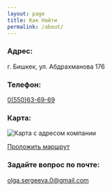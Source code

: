 ```yaml
---
layout: page
title: Как Найти
permalink: /about/
---
```


### Адрес:

г. Бишкек, ул. Абдрахманова 176

### Телефон:

[0(550)63-69-69](tel:+996550636969)

### Карта:

![Карта с адресом компании](https://raw.githubusercontent.com/tonometer/tonometer.github.io/master/images/staticmap.jpeg
 "Адрес")

[Проложить маршрут](https://www.google.com/maps/dir//%2742.873729,74.610831%27?_ga=2.217144022.1955399278.1515005349-1894730690.1515005349)

### Задайте вопрос по почте:

[olga.sergeeva.0@gmail.com](mailto:olga.sergeeva.0+tonometer@gmail.com)
